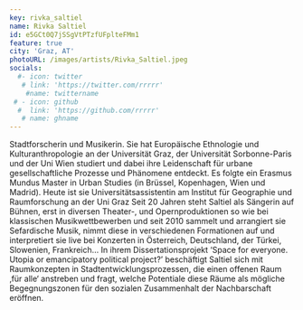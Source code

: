 ```yaml
---
key: rivka_saltiel
name: Rivka Saltiel
id: e5GCt0Q7jSSgVtPTzfUFplteFMm1
feature: true
city: 'Graz, AT'
photoURL: /images/artists/Rivka_Saltiel.jpeg
socials:
  #- icon: twitter
   # link: 'https://twitter.com/rrrrr'
    #name: twittername
 # - icon: github
  #  link: 'https://github.com/rrrrr'
   # name: ghname
---
```

Stadtforscherin und Musikerin.
Sie hat Europäische Ethnologie und Kulturanthropologie an der Universität Graz, der Universität Sorbonne-Paris und der Uni Wien studiert und dabei ihre Leidenschaft für urbane gesellschaftliche Prozesse und Phänomene entdeckt. Es folgte ein Erasmus Mundus Master in Urban Studies (in Brüssel, Kopenhagen, Wien und Madrid). Heute ist sie Universitätsassistentin am Institut für Geographie und Raumforschung an der Uni Graz
Seit 20 Jahren steht Saltiel als Sängerin auf Bühnen, erst in diversen Theater-, und Opernproduktionen so wie bei klassischen Musikwettbewerben und seit 2010 sammelt und arrangiert sie Sefardische Musik, nimmt diese in verschiedenen Formationen auf und interpretiert sie live bei Konzerten in Österreich, Deutschland, der Türkei, Slowenien, Frankreich…
In ihrem Dissertationsprojekt ‘Space for everyone. Utopia or emancipatory political project?’ beschäftigt Saltiel sich mit Raumkonzepten in Stadtentwicklungsprozessen, die einen offenen Raum ‚für alle‘ anstreben und fragt, welche Potentiale diese Räume als mögliche Begegnungszonen für den sozialen Zusammenhalt der Nachbarschaft eröffnen.
